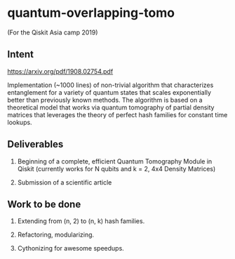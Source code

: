 # quantum-overlapping-tomo

(For the Qiskit Asia camp 2019)

## Intent

https://arxiv.org/pdf/1908.02754.pdf

Implementation (~1000 lines) of non-trivial algorithm that characterizes entanglement for a variety of quantum states that scales exponentially better than previously known methods. The algorithm is based on a theoretical model that works via quantum tomography of partial density matrices that leverages the theory of perfect hash families for constant time lookups. 


## Deliverables

 1. Beginning of a complete, efficient Quantum Tomography Module in Qiskit (currently works for N qubits and k = 2, 4x4 Density Matrices)
 
 2. Submission of a scientific article
 
 
 ## Work to be done
 
 1. Extending from (n, 2) to (n, k) hash families.
 
 2. Refactoring, modularizing.
 
 3. Cythonizing for awesome speedups.
